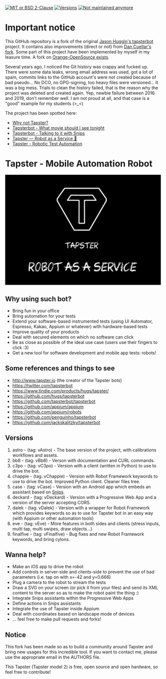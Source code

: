 [![MIT or BSD 2-Clause](https://img.shields.io/github/license/pylapp/tapsterbot?style=for-the-badge)](https://github.com/pylapp/tapsterbot/tree/master/licenses)
[![Versions](https://img.shields.io/github/v/release/pylapp/tapsterbot?label=Last%20version&style=for-the-badge)](https://github.com/pylapp/tapsterbot/releases)
[![Not maintained anymore](https://img.shields.io/maintenance/no/2018?style=for-the-badge)](https://github.com/pylapp/tapsterbot/issues?q=is%3Aissue+is%3Aclosed)

# Important notice

This GitHub repository is a fork of the original [Jason Huggin's tapsterbot](https://github.com/hugs/tapsterbot) project.
It contains also improvements (direct or not) from [Dan Cuellar's fork](https://github.com/penguinho/tapsterbot).
Some part of this project have been implemented by myself in my leasure time.
A fork on [Orange-OpenSource exists](https://github.com/Orange-OpenSource/tapsterbot).

Several years ago, I noticed the Git history was crappy and fucked up.
There were some data leaks, wrong email address was used, got a lot of spam, commits links to the GitHub account's were not created because of bad pseudo... No DCO, no GPG-signing, too heavy files were versioned...
It was a big mess. Trials to clean the history failed, that is the reason why the project was deleted and created again.
Yep, newbie failure between 2016 and 2019, don't remember well. I am not proud at all, and that case is a "good" example for my students (>_<)

The project has been spotted here:
- [Why not Tapster?](https://speakerdeck.com/pylapp/why-not-tapster) 
- [Tapsterbot - What movie should I see tonight](https://tube.seditio.fr/videos/watch/48bde32b-76b5-4d3b-8b94-2f6a3e4b391b)
- [Tapsterbot - Talking to it with Snips](https://tube.seditio.fr/videos/watch/81be56b0-2f1e-4eae-a379-7a769ccca9ce)
- [Tapster — Robot as a Service 🤖](https://write.as/pylapp/tapster-robot-as-a-service)
- [Tapster - Robotic Test Automation](https://es.linkedin.com/pulse/tapster-robotic-test-automation-jose-pablo-sarco)

# Tapster - Mobile Automation Robot

![A Taspter2 bot](poster.png)

## Why using such bot?
- Bring fun in your office
- Bring automation for your tests
- Extend your software-based instrumented tests (using UI Automator, Espresso, Kakao, Appium or whatever) with hardware-based tests
- Improve quality of your products
- Deal with secured elements on which no software can click
- Be as close as possible of the ideal use case (users use their fingers to click :3)
- Get a new tool for software development and mobile app tests: robots!

## Some references and things to see
- http://www.tapster.io (the creator of the Tapster bots)
- https://twitter.com/tapsterbot
- https://www.tindie.com/products/hugs/tapster/
- https://github.com/hugs/tapsterbot
- https://github.com/tapsterbot/tapsterbot
- https://github.com/appium/appium
- https://github.com/appium/robots
- https://github.com/penguinho/tapsterbot
- https://github.com/jackskalitzky/tapsterbot

## Versions
1. astro - (tag: vAstro) - The base version of the project, with calibrations workflows and assets.
2. bb8 - (tag: vBb8) - Verson with documentation and CURL commands.
3. c3po - (tag: vC3po) - Version with a client (written in Python) to use to drive the bot.
4. chappie - (tag: vChappie) - Version with Robot Framework keywords to use to drive the bot. Improved Python client. Cleaner files tree.
5. case - (tag: vCase) - Version with an Android app which embeds an assistant based on [Snips](https://snips.ai/ "Snips.ai").
6. deckard - (tag: vDeckard) - Version with a Progressive Web App and a version of the server accepting CORS.
7. dalek - (tag: vDalek) - Version with a wrapper for Robot Framework which provides keywords so as to use for Tapster bot in an easy way (with Appium or other automation tools)
8. eve - (tag: vEve) - More features in both sides and clients (stress inputs, multi tap, multi swipes, draw objects...)
9. finalfive - (tag: vFinalfive) - Bug fixes and new Robot Framework keywords, and bring cylons.

## Wanna help?
 - Make an iOS app to drive the robot
 - Add controls in server-side and clients-side to prevent the use of bad parameters (i.e. tap on with x=-42 and y=0.666)
 - Plug a camera to the robot to stream the tests
 - Draw a SVG on your screen (or pick it from your files) and send its XML content to the server so as to make the robot paint the thing :)
 - Integrate Snips assistants within the Progressive Web Apps
 - Define actions in Snips assistants
 - Integrate the use of Tapster inside Appium
 - Deal with coordinates based on landscape mode of devices
 - ... feel free to make pull requests and forks!

## Notice
This fork has been made so as to build a community around Tapster and bring new usages for this incredible tool.
If you want to contact me, please use the appropriate email in the AUTHORS file.


This Tapster (Tapster model 2) is free, open source and open hardware, so feel free to contribute!
